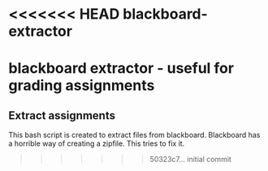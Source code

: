 <<<<<<< HEAD
blackboard-extractor
====================

blackboard extractor - useful for grading assignments
=======
## Extract assignments
This bash script is created to extract files from blackboard. Blackboard has a
horrible way of creating a zipfile. This tries to fix it.
>>>>>>> 50323c7... initial commit
